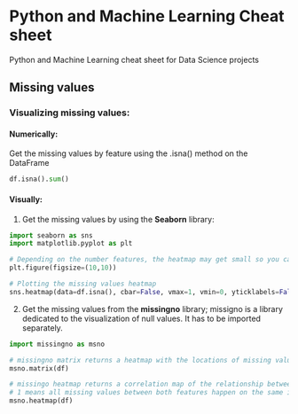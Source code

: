 # Python and Machine Learning Cheat sheet
Python and Machine Learning cheat sheet for Data Science projects

## Missing values

### Visualizing missing values:

#### Numerically:

Get the missing values by feature using the .isna() method on the DataFrame

```python
df.isna().sum()
```

#### Visually:

1) Get the missing values by using the **Seaborn** library:

```python
import seaborn as sns
import matplotlib.pyplot as plt

# Depending on the number features, the heatmap may get small so you can add:
plt.figure(figsize=(10,10))

# Plotting the missing values heatmap
sns.heatmap(data=df.isna(), cbar=False, vmax=1, vmin=0, yticklabels=False)
```

2) Get the missing values from the **missingno** library; missigno is a library dedicated to the visualization of null values. It has to be imported separately.

```python
import missingno as msno

# missingno matrix returns a heatmap with the locations of missing values in the DataFrame
msno.matrix(df)

# missingo heatmap returns a correlation map of the relationship between missing values in each feature. 
# 1 means all missing values between both features happen on the same instance
msno.heatmap(df)
```
